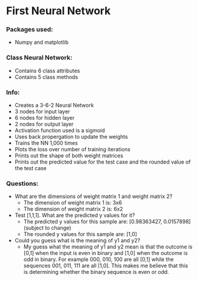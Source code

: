 # First Neural Network

### Packages used:
- Numpy and matplotlib

### Class Neural Network:
- Contains 6 class attributes
- Contains 5 class methods

### Info:
- Creates a 3-6-2 Neural Network
- 3 nodes for input layer
- 6 nodes for hidden layer
- 2 nodes for output layer
- Activation function used is a sigmoid
- Uses back propergation to update the weights
- Trains the NN 1,000 times
- Plots the loss over number of training iterations
- Prints out the shape of both weight matrices
- Prints out the predicted value for the test case and the rounded value of the test case

### Questions:
- What are the dimensions of weight matrix 1 and weight matrix 2?
  - The dimension of weight matrix 1 is: 3x6
  - The dimension of weight matrix 2 is: 6x2
- Test [1,1,1]. What are the predicted y values for it?
  - The predicted y values for this sample are: [0.98363427, 0.0157898] (subject to change)
  - The rounded y values for this sample are: [1,0]
- Could you guess what is the meaning of y1 and y2?
  - My guess what the meaning of y1 and y2 mean is that the outcome is [0,1] when the input is even in binary and [1,0] when the outcome is odd in binary. For example 000, 010, 100 are all [0,1] while the sequences 001, 011, 111 are all [1,0]. This makes me believe that this is determining whether the binary sequence is even or odd.
